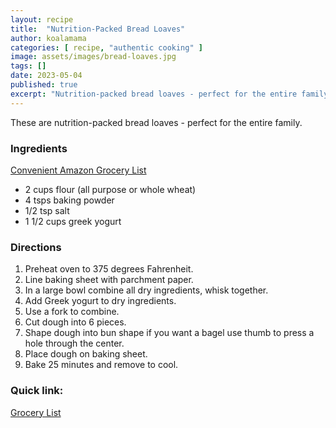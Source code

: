 ```yaml
---
layout: recipe
title:  "Nutrition-Packed Bread Loaves"
author: koalamama
categories: [ recipe, "authentic cooking" ]
image: assets/images/bread-loaves.jpg
tags: []
date: 2023-05-04
published: true
excerpt: "Nutrition-packed bread loaves - perfect for the entire family!"
---
```


These are nutrition-packed bread loaves - perfect for the entire family.


### Ingredients

<a target="_blank" href="https://www.amazon.com/hz/wishlist/ls/3RAJJ4R5LWPIS?&linkCode=ll2&tag=koalaco-20&linkId=1535acd9aeba67c3d35d950b11544d72&language=en_US&ref_=as_li_ss_tl">Convenient Amazon Grocery List</a>

- 2 cups flour (all purpose or whole wheat)
- 4 tsps baking powder
- 1/2 tsp salt
- 1 1/2 cups greek yogurt


### Directions

1. Preheat oven to 375 degrees Fahrenheit.
2. Line baking sheet with parchment paper.
3. In a large bowl combine all dry ingredients, whisk together. 
4. Add Greek yogurt to dry ingredients.
5. Use a fork to combine.
6. Cut dough into 6 pieces. 
7. Shape dough into bun shape if you want a bagel use thumb to press a hole through the center.
8. Place dough on baking sheet.
9. Bake 25 minutes and remove to cool.


### Quick link:

<a target="_blank" href="https://www.amazon.com/hz/wishlist/ls/3RAJJ4R5LWPIS?&linkCode=ll2&tag=koalaco-20&linkId=1535acd9aeba67c3d35d950b11544d72&language=en_US&ref_=as_li_ss_tl">Grocery List</a>


